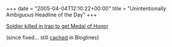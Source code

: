 +++
date = "2005-04-04T12:10:22+00:00"
title = "Unintentionally Ambiguous Headline of the Day"
+++



[ Soldier killed in Iraq to get Medal of
Honor](http://www.cnn.com/2005/US/04/04/medal.of.honor.ap/)

(since fixed... still [
cached](http://bloglines.com/preview?siteid=984570&itemid=7003) in Bloglines)

